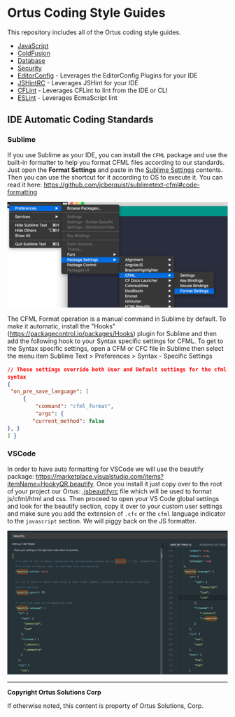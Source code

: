 # Ortus Coding Style Guides

This repository includes all of the Ortus coding style guides.

* [JavaScript](javascript.md)
* [ColdFusion](coldfusion.md)
* [Database](database.md)
* [Security](security.md)
* [EditorConfig](.editorconfig) - Leverages the EditorConfig Plugins for your IDE
* [JSHintRC](.jshintrc) - Leverages JSHint for your IDE
* [CFLint](.cflintrc) - Leverages CFLint to lint from the IDE or CLI
* [ESLint](.eslintrc) - Leverages EcmaScript lint

## IDE Automatic Coding Standards

### Sublime

If you use Sublime as your IDE, you can install the `CFML` package and use the built-in formatter to help you format CFML files according to our standards.  Just open the **Format Settings** and paste in the [Sublime Settings](cfml_format.sublime-settings) contents. Then you can use the shortcut for it according to OS to execute it. You can read it here: https://github.com/jcberquist/sublimetext-cfml#code-formatting

![sublime settings](./sublime-format-settings.png)

The CFML Format operation is a manual command in Sublime by default. To make it automatic, install the "Hooks" (https://packagecontrol.io/packages/Hooks) plugin for Sublime and then add the following hook to your Syntax specific settings for CFML. To get to the Syntax specific settings, open a CFM or CFC file in Sublime then select the menu item Sublime Text > Preferences > Syntax - Specific Settings

```json
// These settings override both User and Default settings for the cfml
syntax
{
 "on_pre_save_language": [
     {
         "command": "cfml_format",
         "args": {
        "current_method": false
}, }
] }
```

### VSCode

In order to have auto formatting for VSCode we will use the beautify package: https://marketplace.visualstudio.com/items?itemName=HookyQR.beautify.  Once you install it just copy over to the root of your project our Ortus: [.jsbeautifyrc](.jsbeautifyrc) file which will be used to format js/cfml/html and css.  Then proceed to open your VS Code global settings and look for the beautify section, copy it over to your custom user settings and make sure you add the extension of `.cfc` or the `cfml` language indicator to the `javascript` section.  We will piggy back on the JS formatter.

![vscode-beautify-settings](./vscode-beautify-settings.png)


---

**Copyright Ortus Solutions Corp**

If otherwise noted, this content is property of Ortus Solutions, Corp.
